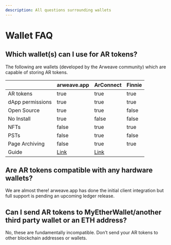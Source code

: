 ```yaml
---
description: All questions surrounding wallets
---
```


# Wallet FAQ

## **Which wallet(s) can I use for AR tokens?**

The following are wallets (developed by the Arweave community)  which are capable of storing AR tokens.

<table>
  <thead>
    <tr>
      <th> </th>
      <th data-type="checkbox">arweave.app</th>
      <th data-type="checkbox">ArConnect</th>
      <th data-type="checkbox">Finnie</th>
    </tr>
  </thead>
  <tbody>
    <tr>
      <td>AR tokens</td>
      <td>true</td>
      <td>true</td>
      <td>true</td>
    </tr>
    <tr>
      <td>dApp permissions</td>
      <td>true</td>
      <td>true</td>
      <td>true</td>
    </tr>
    <tr>
      <td>Open Source</td>
      <td>true</td>
      <td>true</td>
      <td>false</td>
    </tr>
    <tr>
      <td>No Install</td>
      <td>true</td>
      <td>false</td>
      <td>false</td>
    </tr>
    <tr>
      <td>NFTs</td>
      <td>false</td>
      <td>true</td>
      <td>true</td>
    </tr>
    <tr>
      <td>PSTs</td>
      <td>false</td>
      <td>true</td>
      <td>false</td>
    </tr>
    <tr>
      <td>Page Archiving</td>
      <td>false</td>
      <td>true</td>
      <td>true</td>
    </tr>
    <tr>
      <td>Guide</td>
      <td><a href="https://docs.arweave.org/info/wallets/arweave-web-extension-wallet">Link</a></td>
      <td><a href="https://docs.arweave.org/info/wallets/arconnect">Link</a></td>
      <td> </td>
    </tr>
  </tbody>
</table>

## **Are AR tokens compatible with any hardware wallets?**

We are almost there! arweave.app has done the initial client integration but full support is pending an upcoming ledger release.

## **Can I send AR tokens to MyEtherWallet/another third party wallet or an ETH address?**

No, these are fundamentally incompatible. Don’t send your AR tokens to other blockchain addresses or wallets.
